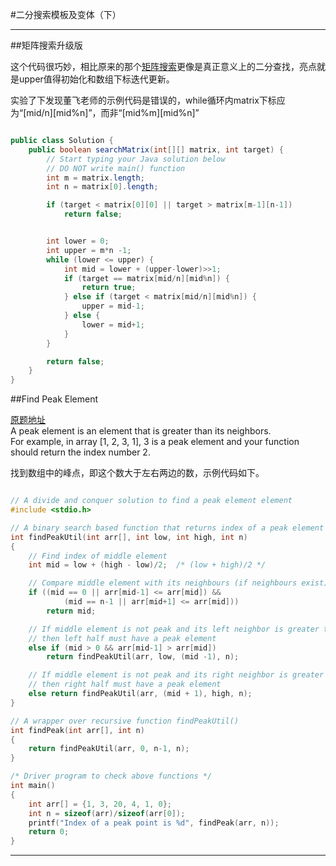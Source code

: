 #二分搜索模板及变体（下）

------

##矩阵搜索升级版

这个代码很巧妙，相比原来的那个[矩阵搜索](https://github.com/Alvin-yeats/Algorithm_GeekBand/blob/master/chapter2/2_1.md#矩阵搜索)更像是真正意义上的二分查找，亮点就是upper值得初始化和数组下标迭代更新。

实验了下发现董飞老师的示例代码是错误的，while循环内matrix下标应为“[mid/n][mid%n]”，而非“[mid%m][mid%n]”  

```Java

public class Solution {
    public boolean searchMatrix(int[][] matrix, int target) {
        // Start typing your Java solution below
        // DO NOT write main() function
        int m = matrix.length;
        int n = matrix[0].length;

        if (target < matrix[0][0] || target > matrix[m-1][n-1])
            return false;


        int lower = 0;
        int upper = m*n -1;
        while (lower <= upper) {
            int mid = lower + (upper-lower)>>1;
            if (target == matrix[mid/n][mid%n]) {
                return true;
            } else if (target < matrix[mid/n][mid%n]) {
                upper = mid-1;
            } else {
                lower = mid+1;
            }
        }

        return false;
    }
}


```


##Find Peak Element

[原题地址](https://leetcode.com/problems/find-peak-element/)  
A peak element is an element that is greater than its neighbors.   
For example, in array [1, 2, 3, 1], 3 is a peak element and your function should return the index number 2.

找到数组中的峰点，即这个数大于左右两边的数，示例代码如下。  

```c

// A divide and conquer solution to find a peak element element
#include <stdio.h>

// A binary search based function that returns index of a peak element
int findPeakUtil(int arr[], int low, int high, int n)
{
    // Find index of middle element
    int mid = low + (high - low)/2;  /* (low + high)/2 */

    // Compare middle element with its neighbours (if neighbours exist)
    if ((mid == 0 || arr[mid-1] <= arr[mid]) &&
            (mid == n-1 || arr[mid+1] <= arr[mid]))
        return mid;

    // If middle element is not peak and its left neighbor is greater than it
    // then left half must have a peak element
    else if (mid > 0 && arr[mid-1] > arr[mid])
        return findPeakUtil(arr, low, (mid -1), n);

    // If middle element is not peak and its right neighbor is greater than it
    // then right half must have a peak element
    else return findPeakUtil(arr, (mid + 1), high, n);
}

// A wrapper over recursive function findPeakUtil()
int findPeak(int arr[], int n)
{
    return findPeakUtil(arr, 0, n-1, n);
}

/* Driver program to check above functions */
int main()
{
    int arr[] = {1, 3, 20, 4, 1, 0};
    int n = sizeof(arr)/sizeof(arr[0]);
    printf("Index of a peak point is %d", findPeak(arr, n));
    return 0;
}

```

------